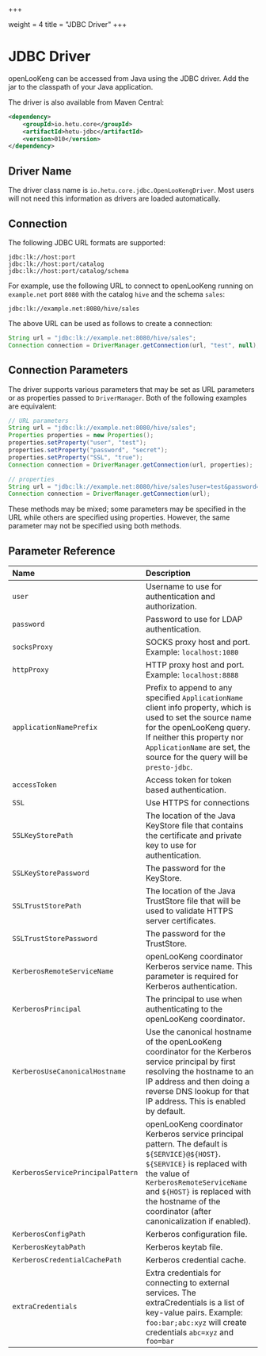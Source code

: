 +++

weight = 4
title = "JDBC Driver"
+++

# JDBC Driver

openLooKeng can be accessed from Java using the JDBC driver. Add the jar to the classpath of your Java application.

The driver is also available from Maven Central: 

```xml
<dependency>
    <groupId>io.hetu.core</groupId>
    <artifactId>hetu-jdbc</artifactId>
    <version>010</version>
</dependency>
```




## Driver Name

The driver class name is `io.hetu.core.jdbc.OpenLooKengDriver`. Most users will not need this information as drivers are loaded automatically.

## Connection

The following JDBC URL formats are supported:

``` 
jdbc:lk://host:port
jdbc:lk://host:port/catalog
jdbc:lk://host:port/catalog/schema
```

For example, use the following URL to connect to openLooKeng running on `example.net` port `8080` with the catalog `hive` and the schema `sales`:

``` 
jdbc:lk://example.net:8080/hive/sales
```

The above URL can be used as follows to create a connection:

``` java
String url = "jdbc:lk://example.net:8080/hive/sales";
Connection connection = DriverManager.getConnection(url, "test", null);
```

## Connection Parameters

The driver supports various parameters that may be set as URL parameters or as properties passed to `DriverManager`. Both of the following examples are equivalent:

``` java
// URL parameters
String url = "jdbc:lk://example.net:8080/hive/sales";
Properties properties = new Properties();
properties.setProperty("user", "test");
properties.setProperty("password", "secret");
properties.setProperty("SSL", "true");
Connection connection = DriverManager.getConnection(url, properties);

// properties
String url = "jdbc:lk://example.net:8080/hive/sales?user=test&password=secret&SSL=true";
Connection connection = DriverManager.getConnection(url);
```

These methods may be mixed; some parameters may be specified in the URL while others are specified using properties. However, the same parameter may not be specified using both methods.

## Parameter Reference

| Name                              | Description                                                  |
| :-------------------------------- | :----------------------------------------------------------- |
| `user`                            | Username to use for authentication and authorization.        |
| `password`                        | Password to use for LDAP authentication.                     |
| `socksProxy`                      | SOCKS proxy host and port. Example: `localhost:1080`         |
| `httpProxy`                       | HTTP proxy host and port. Example: `localhost:8888`          |
| `applicationNamePrefix`           | Prefix to append to any specified `ApplicationName` client info property, which is used to set the source name for the openLooKeng query. If neither this property nor `ApplicationName` are set, the source for the query will be `presto-jdbc`. |
| `accessToken`                     | Access token for token based authentication.                 |
| `SSL`                             | Use HTTPS for connections                                    |
| `SSLKeyStorePath`                 | The location of the Java KeyStore file that contains the certificate and private key to use for authentication. |
| `SSLKeyStorePassword`             | The password for the KeyStore.                               |
| `SSLTrustStorePath`               | The location of the Java TrustStore file that will be used to validate HTTPS server certificates. |
| `SSLTrustStorePassword`           | The password for the TrustStore.                             |
| `KerberosRemoteServiceName`       | openLooKeng coordinator Kerberos service name. This parameter is required for Kerberos authentication. |
| `KerberosPrincipal`               | The principal to use when authenticating to the openLooKeng coordinator. |
| `KerberosUseCanonicalHostname`    | Use the canonical hostname of the openLooKeng coordinator for the Kerberos service principal by first resolving the hostname to an IP address and then doing a reverse DNS lookup for that IP address. This is enabled by default. |
| `KerberosServicePrincipalPattern` | openLooKeng coordinator Kerberos service principal pattern. The default is `${SERVICE}@${HOST}`. `${SERVICE}` is replaced with the value of `KerberosRemoteServiceName` and `${HOST}` is replaced with the hostname of the coordinator (after canonicalization if enabled). |
| `KerberosConfigPath`              | Kerberos configuration file.                                 |
| `KerberosKeytabPath`              | Kerberos keytab file.                                        |
| `KerberosCredentialCachePath`     | Kerberos credential cache.                                   |
| `extraCredentials`                | Extra credentials for connecting to external services. The extraCredentials is a list of key-value pairs. Example: `foo:bar;abc:xyz` will create credentials `abc=xyz` and `foo=bar` |